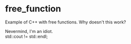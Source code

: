 # free_function
Example of C++ with free functions.  Why doesn't this work?

Nevermind, I'm an idiot.  
std::cout != std::endl;

